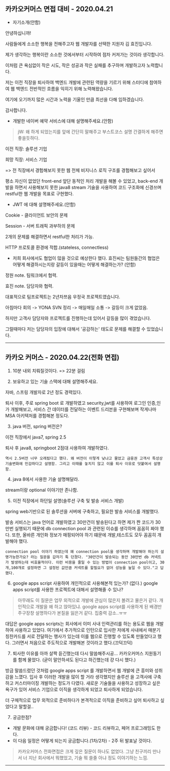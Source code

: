 카카오커머스 면접 대비 - 2020.04.21
---
- 자기소개(안함)

안녕하십니까! 

사람들에게 소소한 행복을 전해주고자 웹 개발자를 선택한 지원자 김 효진입니다.

제가 생각하는 행복이란 소소한 것에서부터 시작하여 점차 커져가는 것이라 생각합니다.

이처럼 큰 욕심없이 작은 시도, 작은 성공과 작은 실패를 추구하며 개발하고자 노력합니다.

저는 이전 직장을 퇴사하여 백엔드 개발에 관련된 역량을 기르기 위해 스터디에 참여하여 웹 백엔드 전반적인 흐름을 익히기 위해 노력해왔습니다.

여기에 오기까지 많은 시간과 노력을 기울인 만큼 최선을 다해 임하겠습니다.

감사합니다.

- 개발한 네이버 예약 서비스에 대해 설명해주세요.(안함)

> jW: 왜 하게 되었는지를 앞에 간단히 말해주고 부스트코스 설명 간결하게 해주면 좋을듯하다.

이전 직장: 솔루션 기업

희망 직장: 서비스 기업

=> 전 직장에서 경험해보지 못한 웹 전체 비지니스 로직 구조를 경험해보고 싶어서

평소 자신이 없었던 front-end 앞단 동적인 처리 개발을 해볼 수 있었고, back-end 개발을 하면서 사용해보지 못한 java8 stream 기술을 사용하여 코드 구조화에 신경쓰며 restful한 웹 개발을 목표로 구현했다.

- JWT 에 대해 설명해주세요.(안함)

Cookie - 클라이언트 보안의 문제

Session - 서버 트래픽 과부하의 문제

2개의 문제를 해결하면서 restful한 처리가 가능. 

HTTP 프로토콜 환경에 적합.(stateless, connectless)

- 저희 회사에서도 협업이 많을 것으로 예상한다 했다. 효진씨는 팀원들간의 협업은 어떻게 해결하시는지랑 갈등이 있을때는 어떻게 해결하는가? (안함)

정원 note. 팀워크에서 협력.

효진 note. 담당자와 협력.

대표적으로 팀프로젝트는 2년차쯔음 우정국 프로젝트였습니다. 

아침마다 회의 -> YONA SVN 정리 -> 매일매일 소통 -> 갈등이 크게 없었음.

하지만 고객사 담당자와 프로젝트를 진행하는데 있어서 갈등을 많이 겪었습니다.

그럴때마다 저는 담당자의 입장에 대해서 '공감하는' 태도로 문제를 해결할 수 있었습니다.

-------------------

카카오 커머스  - 2020.04.22(전화 면접)
---
1. 10분 내외 치뤄질것이다. => 22분 걸림

2. 보유하고 있는 기술 스택에 대해 설명해주세요.

자바, 스프링 개발자로 2년 정도 경력있다.

퇴사 이후, 주로 spring boot 로 개발하였고 security,jwt를 사용하여 로그인 인증,인가 개발해보고, 서비스 간 데이터를 전달하는 이벤트 드리븐을 구현해보며 작게나마 MSA 아키텍처를 경험해본 정도다.

3. java 버전, spring 버전은?

이전 직장에서 java7, spring 2.5

퇴사 후 java8, springboot 2점대 사용하여 개발하였다.

`역시 2.5버전 너무 오래됬다고 했다. 왜 버전이 이렇게 낮냐고 물었고 금융권 고객사 특성상 기술변화에 민감하다고 설명함. 그리고 이때를 놓치지 않고 이를 퇴사 이유로 덧붙여서 설명함.`

4. java 8에서 사용한 기술 설명해달라.

stream이랑 optional 이야기만 존나함.

5. 이전 직장에서 하던일 설명(솔루션 구축 및 발송 서비스 개발)

spring web기반으로 된 솔루션을 서버에 구축하고, 필요한 발송 서비스를 개발했다.

발송 서비스는 java 언어로 개발하였고 30만건이 발송된다고 하면 제가 짠 코드가 30만번 실행되기 때문에 db connection pool 과 관련된 이슈를 생각하며 꼼꼼히 짜야 했다. 또한, 올바른 개인화 정보가 매핑되어야 하기 떄문에 개발,테스트도 모두 꼼꼼히 개발해야 했다.

`connection pool 이야기 하였는데 왜 connection pool을 생각하며 개발해야 하는지 설명가능한가요? 라는 질문을 갑자기 툭 던졌다. "30만건이 발송되는 동안 30만번 db 커넥트가 발생하는데 비효율적이다. 이런 비용을 줄일 수 있는 방법이 connection pool이고, 30개,100개로 설정하면 그 설정된 값만큼 커넥트를 할필요가 없어 성능을 높일 수 있다."고 답했다. `

6. google apps script 사용하여 개인적으로 사용해본적 있는가? (없다.) google apps script를 사용한 프로젝트에 대해서 설명해줄 수 있나?

>아무래도 이 질문은 업무 외적으로 개발에 관심이 많은지 볼려고 물은거 같다. 개인적으로 개발을 왜 하고 앉아있냐. google apps script를 사용하게 된 배경만 주구장창 설명하다가 본질을 잃은거 같다. 집중력 감소..ㅠㅠ 

대답은 google apps scripts는 회사에서 이미 사내 인력관리를 하는 용도로 웹을 개발하여 사용하고 있었다. 여기에서 추가적으로 인턴으로 입사한 저에게 사내에서 매분기 칭찬카드를 서로 전달하는 행사가 있는데 이를 웹으로 진행할 수 있도록 만들었다고 했다. 그러면서 처음으로 주도적으로 개발해본 것이라고 했다.(끄덕끄덕)

7. 퇴사한 이유를 아까 살짝 듣긴했는데 다시 말씀해주시공... 카카오커머스 지원동기를 함께 물었다. (굳이 말안하셔도 된다고 하긴했는데 걍 다시 했다.)

방금 말씀드렸던 것처럼 google apps script 를 개발하면서 웹 개발에 큰 흥미와 성취감을 느꼈다. 입사 후 이러한 개발을 많이 할 거라 생각했지만 솔루션 을 고객사에 구축하고 커스터마이징 개발하는 정도가 다였다. 새로운 기술들을 사용하고 성장하고 싶은 욕구가 있어 서비스 기업으로 이직을 생각하게 되었고 퇴사하게 되었습니다.

더 구체적으로 업무 외적으로 준비하다가 본격적으로 이직을 준비하고 싶어 퇴사하고 싶었다고 말할걸..

7. 궁금한점?

- 개발 문화에 대해 궁금합니다! (코드 리뷰) - 코드 리뷰하고, 페어 프로그래밍도 한다.
- 이 다음 일정은 어떻게 되는지 궁금합니다.(1차/2차) - 2주 뒤 발표날 것이다.


> 카카오커머스 전화면접은 크게 깊은 질문이 하나도 없었다. 그냥 친구끼리 만나서 너 지난 회사에서 뭐했었고, 기술 뭐 쓸줄 아냐 정도 이야기하는 느낌.
---
